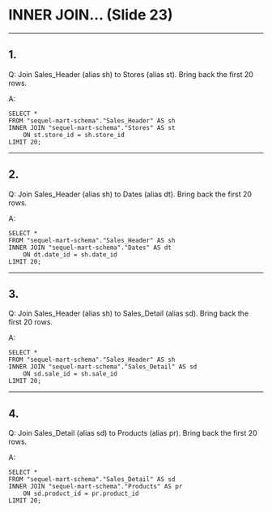 # INNER JOIN... (Slide 23)

---

## 1.
Q: Join Sales_Header (alias sh) to Stores (alias st).  Bring back the first 20 rows.

A:
```
SELECT *
FROM "sequel-mart-schema"."Sales_Header" AS sh 
INNER JOIN "sequel-mart-schema"."Stores" AS st
    ON st.store_id = sh.store_id
LIMIT 20;
```
---

## 2.
Q: Join Sales_Header (alias sh) to Dates (alias dt).  Bring back the first 20 rows.

A:
```
SELECT *
FROM "sequel-mart-schema"."Sales_Header" AS sh 
INNER JOIN "sequel-mart-schema"."Dates" AS dt
    ON dt.date_id = sh.date_id
LIMIT 20;
```
---

## 3.
Q: Join Sales_Header (alias sh) to Sales_Detail (alias sd).  Bring back the first 20 rows.

A:
```
SELECT *
FROM "sequel-mart-schema"."Sales_Header" AS sh 
INNER JOIN "sequel-mart-schema"."Sales_Detail" AS sd
    ON sd.sale_id = sh.sale_id
LIMIT 20;
```
---

## 4.
Q: Join Sales_Detail (alias sd) to Products (alias pr).  Bring back the first 20 rows.

A:
```
SELECT *
FROM "sequel-mart-schema"."Sales_Detail" AS sd 
INNER JOIN "sequel-mart-schema"."Products" AS pr
    ON sd.product_id = pr.product_id
LIMIT 20;
```